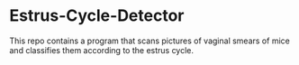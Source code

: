 # Estrus-Cycle-Detector
This repo contains a program that scans pictures of vaginal smears of mice and classifies them according to the estrus cycle. 
